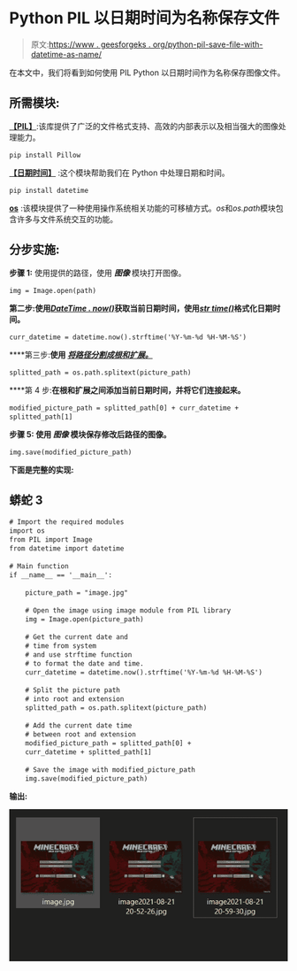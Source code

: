 # Python PIL 以日期时间为名称保存文件

> 原文:[https://www . geesforgeks . org/python-pil-save-file-with-datetime-as-name/](https://www.geeksforgeeks.org/python-pil-save-file-with-datetime-as-name/)

在本文中，我们将看到如何使用 PIL Python 以日期时间作为名称保存图像文件。

## **所需模块:**

[**【PIL】**](https://www.geeksforgeeks.org/python-pil-image-open-method/):该库提供了广泛的文件格式支持、高效的内部表示以及相当强大的图像处理能力。

```
pip install Pillow
```

[**【日期时间】**](https://www.geeksforgeeks.org/python-datetime-module/) :这个模块帮助我们在 Python 中处理日期和时间。

```
pip install datetime
```

[**os**](https://www.geeksforgeeks.org/os-module-python-examples/) :该模块提供了一种使用操作系统相关功能的可移植方式。*os*和*os.path*模块包含许多与文件系统交互的功能。

## **分步实施:**

**步骤 1:** 使用提供的路径，使用 ***图像*** 模块打开图像。

```
img = Image.open(path)
```

**第二步:**使用[***DateTime . now()***](https://www.geeksforgeeks.org/python-now-function/)获取当前日期时间，使用**[***str time()***](https://www.geeksforgeeks.org/python-strftime-function/)格式化日期时间。**

```
curr_datetime = datetime.now().strftime('%Y-%m-%d %H-%M-%S')
```

****第三步:**使用 [***将路径分割成根和扩展。***](https://www.geeksforgeeks.org/python-os-path-basename-method/)**

```
splitted_path = os.path.splitext(picture_path)
```

****第 4 步:**在根和扩展之间添加当前日期时间，并将它们连接起来。**

```
modified_picture_path = splitted_path[0] + curr_datetime + splitted_path[1]
```

****步骤 5:** 使用 ***图像*** 模块保存修改后路径的图像。**

```
img.save(modified_picture_path)
```

**下面是完整的实现:**

## **蟒蛇 3**

```
# Import the required modules
import os
from PIL import Image
from datetime import datetime

# Main function
if __name__ == '__main__':

    picture_path = "image.jpg"

    # Open the image using image module from PIL library
    img = Image.open(picture_path)

    # Get the current date and
    # time from system
    # and use strftime function
    # to format the date and time.
    curr_datetime = datetime.now().strftime('%Y-%m-%d %H-%M-%S')

    # Split the picture path
    # into root and extension
    splitted_path = os.path.splitext(picture_path)

    # Add the current date time
    # between root and extension
    modified_picture_path = splitted_path[0] +
    curr_datetime + splitted_path[1]

    # Save the image with modified_picture_path
    img.save(modified_picture_path)
```

****输出:****

**![](img/79b5ac3d3299157d6bf090cbad039e15.png)**